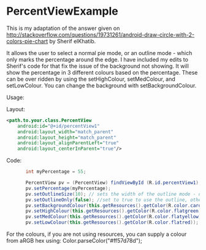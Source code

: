 PercentViewExample
==================

This is my adaptation of the answer given on http://stackoverflow.com/questions/19731261/android-draw-circle-with-2-colors-pie-chart by Sherif elKhatib.

It allows the user to select a normal pie mode, or an outline mode - which only marks the percentage around the edge. I have included my edits to Sherif's code for that fix the issue of the background not showing.
It will show the percentage in 3 different colours based on the percentage. These can be over ridden by using the setHighColour, setMedColour, and setLowColour. You can change the background with setBackgroundColour. 

Usage:

Layout:

```xml
<path.to.your.class.PercentView
    android:id="@+id/percentView1"
    android:layout_width="match_parent"
    android:layout_height="match_parent"
    android:layout_alignParentLeft="true"
    android:layout_centerInParent="true"/>
```

Code:
```java
       int myPercentage = 55;

       PercentView pv = (PercentView) findViewById (R.id.percentView1);
       pv.setPercentage(myPercentage);
       pv.setOutlineSize(10); // sets the width of the outline mode - default value if not defined is 10.
       pv.setOutlineOnly(false); //set to true to use the outline, otherwise it will be a standard pie.
       pv.setBackgroundColour(this.getResources().getColor(R.color.cardsLightBackground)); //fully qualify your colours to override
       pv.setHighColour(this.getResources().getColor(R.color.flatgreen));
       pv.setMedColour(this.getResources().getColor(R.color.flatyellow));
       pv.setLowColour(this.getResources().getColor(R.color.flatred));
```
For the colours, if you are not using resources, you can supply a colour from aRGB hex using: Color.parseColor("#ff57d78d");
